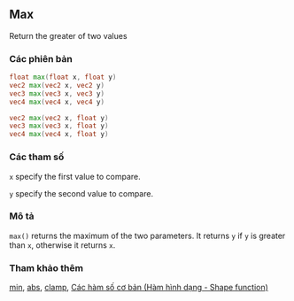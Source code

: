 ## Max
Return the greater of two values

### Các phiên bản
```glsl
float max(float x, float y)  
vec2 max(vec2 x, vec2 y)  
vec3 max(vec3 x, vec3 y)  
vec4 max(vec4 x, vec4 y)

vec2 max(vec2 x, float y)  
vec3 max(vec3 x, float y)  
vec4 max(vec4 x, float y)
```

### Các tham số
```x``` specify the first value to compare.

```y``` specify the second value to compare.

### Mô tả
```max()``` returns the maximum of the two parameters. It returns ```y``` if ```y``` is greater than ```x```, otherwise it returns ```x```.

<div class="simpleFunction" data="y = max(x,0.5); "></div>

### Tham khảo thêm
[min](/glossary/?lan=vi&search=min), [abs](/glossary/?lan=vi&search=abs), [clamp](/glossary/?lan=vi&search=clamp), [Các hàm số cơ bản (Hàm hình dạng - Shape function)](/05/?lan=vi)
